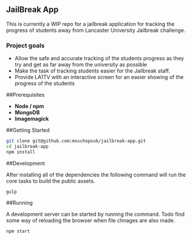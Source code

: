 JailBreak App
----

This is currently a WIP repo for a jailbreak application for tracking the progress of students away from Lancaster University Jailbreak challenge.

### Project goals
- Allow the safe and accurate tracking of the students progress as they try and get as far away from the university as possible
- Make the task of tracking students easier for the Jailbreak staff.
- Provide LA1TV with an interactive screen for an easier showing of the progress of the students

##Prerequisites
- **Node / npm**
- **MongoDB**
- **Imagemagick**

##Getting Started

```bash
git clone git@github.com:moschopsuk/jailbreak-app.git
cd jailbreak-app
npm install
```

##Development

After installing all of the dependencies the following command will run the core tasks to build the public assets.

`gulp`

##Running

A development server can be started by running the command. Todo find some way of reloading the browser when file chnages are also made.

`npm start`

